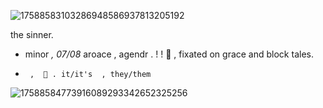 ![17588583103286948586937813205192](https://github.com/user-attachments/assets/7fee7055-6464-44e7-bbfa-bcb1699999c6)

the sinner. 

- minor   _,_    _07/08_
 aroace  , agendr   .    !  ! 
🦢  ,  fixated on grace and block tales. 
-      ,  💫 . it/it's  , they/them
![17588584773916089293342652325256](https://github.com/user-attachments/assets/831f635c-3d7d-4850-a325-2428b38bd731)

